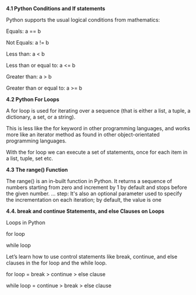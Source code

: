 <b>4.1 Python Conditions and If statements</b><p>
Python supports the usual logical conditions from mathematics:<p>
Equals: a == b<p>
Not Equals: a != b<p>
Less than: a < b<p>
Less than or equal to: a <= b<p>
Greater than: a > b<p>
Greater than or equal to: a >= b<p>

<b>4.2 Python For Loops</b><p>
A for loop is used for iterating over a sequence (that is either a list, a tuple, a dictionary, a set, or a string).<p>
This is less like the for keyword in other programming languages, and works more like an iterator method as found in other object-orientated programming languages.<p>
With the for loop we can execute a set of statements, once for each item in a list, tuple, set etc.

<b>4.3 The range() Function</b><p>
The range() is an in-built function in Python. It returns a sequence of numbers starting from zero and increment by 1 by default and stops before the given number. ... step: It's also an optional parameter used to specify the incrementation on each iteration; by default, the value is one<p>
  
<b>4.4. break and continue Statements, and else Clauses on Loops</b><p>
Loops in Python<p>
for loop<p>
while loop<p>
Let’s learn how to use control statements like break, continue, and else clauses in the for loop and the while loop.<p>
for loop = break > continue > else clause<p>
while loop = continue > break > else clause<p>
